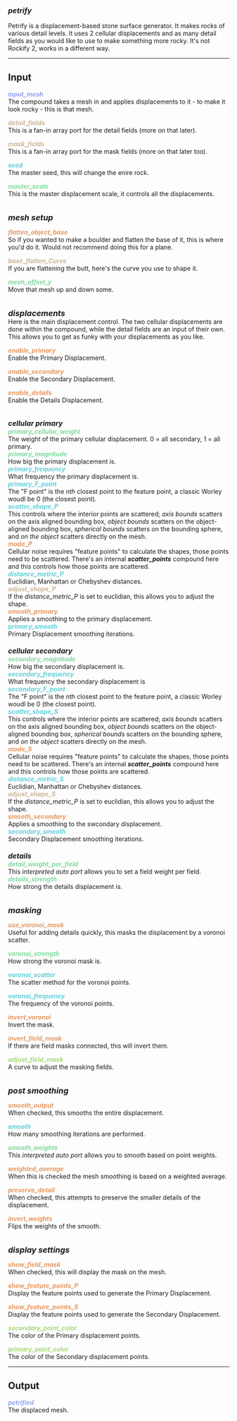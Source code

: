 ### ***petrify***
Petrify is a displacement-based stone surface generator.  It makes rocks of various detail levels. It uses 2 cellular displacements and as many detail fields as you would like to use to make something more rocky.  It's not Rockify 2, works in a different way.<br />
***
## Input
<span style="color:#90A3F4">***input_mesh***</span>
<br />The compound takes a mesh in and applies displacements to it - to make it look rocky - this is that mesh.

<span style="color:#CCB699">***detail_fields***</span>
<br />This is a fan-in array port for the detail fields (more on that later).

<span style="color:#CCB699">***mask_fields***</span>
<br />This is a fan-in array port for the mask fields (more on that later too).

<span style="color:#62CFD9">***seed***</span>
<br />The master seed, this will change the enire rock.

<span style="color:#82D99F">***master_scale***</span>
<br />This is the master displacement scale, it controls all the displacements.

<font size =4><br />***mesh setup***</font>

<span style="color:#E69963">***flatten_object_base***</span>
<br />So if you wanted to make a boulder and flatten the base of it, this is where you'd do it.  Would not recommend doing this for a plane.

<span style="color:#CCB699">***base_flatten_Curve***</span>
<br />If you are flattening the butt, here's the curve you use to shape it.

<span style="color:#82D99F">***mesh_offset_y***</span>
<br />Move that mesh up and down some.

<font size =4><br />***displacements***</font>
<br />Here is the main displacement control.  The two cellular displacements are done within the compound, while the detail fields are an input of their own.  This allows you to get as funky with your displacements as you like.

<span style="color:#E69963">***enable_primary***</span>
<br />Enable the Primary Displacement.

<span style="color:#E69963">***enable_secondary***</span>
<br />Enable the Secondary Displacement.

<span style="color:#E69963">***enable_details***</span>
<br />Enable the Details Displacement.

<font size =3><br />***cellular primary***</font><br />
<span style="color:#82D99F">***primary_cellular_weight***</span>
<br />The weight of the primary cellular displacement. 0 = all secondary, 1 = all primary.<br />
<span style="color:#82D99F">***primary_magnitude***</span>
<br />How big the primary displacement is.<br />
<span style="color:#62CFD9">***primary_frequency***</span>
<br />What frequency the primary displacement is.<br />
<span style="color:#62CFD9">***primary_F_point***</span>
<br />The "F point" is the *nth* closest point to the feature point, a classic Worley woudl be 0 (the closest point).<br />
<span style="color:#62CFD9">***scatter_shape_P***</span>
<br />This controls where the interior points are scattered; *axis bounds* scatters on the axis aligned bounding box, *object bounds* scatters on the object-aligned bounding box, *spherical bounds* scatters on the bounding sphere, and *on the object* scatters directly on the mesh.<br />
<span style="color:#E69963">***mode_P***</span>
<br />Cellular noise requires "feature points" to calculate the shapes, those points need to be scattered.  There's an internal ***scatter_points*** compound here and this controls how those points are scattered.<br />
<span style="color:#62CFD9">***distance_metric_P***</span>
<br />Euclidian, Manhattan or Chebyshev distances.<br />
<span style="color:#CCB699">***adjust_shape_P***</span>
<br />If the *distance_metric_P* is set to euclidian, this allows you to adjust the shape.<br />
<span style="color:#E69963">***smooth_primary***</span>
<br />Applies a smoothing to the primary displacement.<br />
<span style="color:#62CFD9">***primary_smooth***</span>
<br />Primary Displacement smoothing iterations.<br />
<font size =3><br />***cellular secondary***</font><br />
<span style="color:#82D99F">***secondary_magnitude***</span>
<br />How big the secondary displacement is.<br />
<span style="color:#62CFD9">***secondary_frequency***</span>
<br />What frequency the secondary displacement is<br />
<span style="color:#62CFD9">***secondary_F_point***</span>
<br />The "F point" is the *nth* closest point to the feature point, a classic Worley woudl be 0 (the closest point).<br />
<span style="color:#62CFD9">***scatter_shape_S***</span>
<br />This controls where the interior points are scattered; *axis bounds* scatters on the axis aligned bounding box, *object bounds* scatters on the object-aligned bounding box, *spherical bounds* scatters on the bounding sphere, and *on the object* scatters directly on the mesh.<br />
<span style="color:#E69963">***mode_S***</span>
<br />Cellular noise requires "feature points" to calculate the shapes, those points need to be scattered.  There's an internal ***scatter_points*** compound here and this controls how those points are scattered.<br />
<span style="color:#62CFD9">***distance_metric_S***</span>
<br />Euclidian, Manhattan or Chebyshev distances.<br />
<span style="color:#CCB699">***adjust_shape_S***</span>
<br />If the *distance_metric_P* is set to euclidian, this allows you to adjust the shape.<br />
<span style="color:#E69963">***smooth_secondary***</span>
<br />Applies a smoothing to the swcondary displacement.<br />
<span style="color:#62CFD9">***secondary_smooth***</span>
<br />Secondary Displacement smoothing iterations.<br />
<font size =3><br />***details***</font><br />
<span style="color:#82D99F">***detail_weight_per_field***</span>
<br />This *interpreted auto port* allows you to set a field weight per field.<br />
<span style="color:#82D99F">***details_strength***</span>
<br />How strong the details displacement is.<br />

<font size =4><br />***masking***</font>

<span style="color:#E69963">***use_voronoi_mask***</span>
<br />Useful for adding details quickly, this masks the displacement by a voronoi scatter.

<span style="color:#82D99F">***voronoi_strength***</span>
<br />How strong the voronoi mask is.

<span style="color:#62CFD9">***voronoi_scatter***</span>
<br />The scatter method for the voronoi points.

<span style="color:#62CFD9">***voronoi_frequency***</span>
<br />The frequency of the voronoi points.

<span style="color:#E69963">***invert_voronoi***</span>
<br />Invert the mask.

<span style="color:#E69963">***invert_field_mask***</span>
<br />If there are field masks connected, this will invert them.

<span style="color:#A8D977">***adjust_field_mask***</span>
<br />A curve to adjust the masking fields.

<font size =4><br />***post smoothing***</font>

<span style="color:#E69963">***smooth_output***</span>
<br />When checked, this smooths the entire displacement.

<span style="color:#62CFD9">***smooth***</span>
<br />How many smoothing iterations are performed.

<span style="color:#82D99F">***smooth_weights***</span>
<br />This *interpreted auto port* allows you to smooth based on point weights.

<span style="color:#E69963">***weighted_average***</span>
<br />When this is checked the mesh smoothing is based on a weighted average.

<span style="color:#E69963">***preserve_detail***</span>
<br />When checked, this attempts to preserve the smaller details of the displacement.

<span style="color:#E69963">***invert_weights***</span>
<br />Flips the weights of the smooth.

<font size =4><br />***display settings***</font>

<span style="color:#E69963">***show_field_mask***</span>
<br />When checked, this will display the mask on the mesh.

<span style="color:#E69963">***show_feature_points_P***</span>
<br />Display the feature points used to generate the Primary Displacement.

<span style="color:#E69963">***show_feature_points_S***</span>
<br />Display the feature points used to generate the Secondary Displacement.

<span style="color:#A8D977">***secondary_point_color***</span>
<br />The color of the Primary displacement points.

<span style="color:#A8D977">***primary_point_color***</span>
<br />The color of the Secondary displacement points.

***
## Output
<span style="color:#90A3F4">***petrified***</span>
<br />The displaced mesh.

